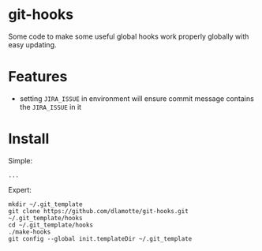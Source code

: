 # git-hooks

Some code to make some useful global hooks work properly globally with easy
updating.

# Features

* setting `JIRA_ISSUE` in environment will ensure commit message contains
  the `JIRA_ISSUE` in it

# Install

Simple:

    ...

Expert:

    mkdir ~/.git_template
    git clone https://github.com/dlamotte/git-hooks.git ~/.git_template/hooks
    cd ~/.git_template/hooks
    ./make-hooks
    git config --global init.templateDir ~/.git_template
